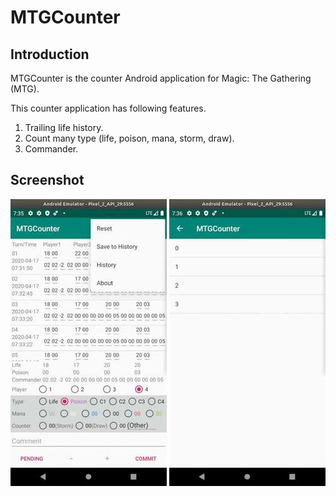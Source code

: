 # MTGCounter
## Introduction
MTGCounter is the counter Android application for Magic: The Gathering (MTG).

This counter application has following features.

1. Trailing life history.
2. Count many type (life, poison, mana, storm, draw).
3. Commander.

## Screenshot
![image1](image/v0.6.0-1.jpg)
![image2](image/v0.6.0-2.jpg)
